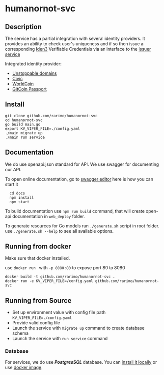 # humanornot-svc

## Description

The service has a partial integration with several identity providers. It provides an ability to check user's uniqueness
and if so then issue a corresponding [Iden3](https://docs.iden3.io/) Verifiable Credentials via an interface to the [Issuer
service](github.com/rarimo/issuer)

Integrated identity provider:
- [Unstoppable domains](https://unstoppabledomains.com/blog/categories/web3-domains/article/introducing-login-with-unstoppable)
- [Civic](https://www.civic.com/)
- [WorldCoin](https://docs.worldcoin.org/)
- [GitCoin Passport](https://docs.passport.gitcoin.co/overview/introducing-gitcoin-passport)

## Install

  ```
  git clone github.com/rarimo/humanornot-svc
  cd humanornot-svc
  go build main.go
  export KV_VIPER_FILE=./config.yaml
  ./main migrate up
  ./main run service
  ```

## Documentation

We do use openapi:json standard for API. We use swagger for documenting our API.

To open online documentation, go to [swagger editor](http://localhost:8080/swagger-editor/) here is how you can start it
```
  cd docs
  npm install
  npm start
```
To build documentation use `npm run build` command,
that will create open-api documentation in `web_deploy` folder.

To generate resources for Go models run `./generate.sh` script in root folder.
use `./generate.sh --help` to see all available options.


## Running from docker 
  
Make sure that docker installed.

use `docker run ` with `-p 8080:80` to expose port 80 to 8080

  ```
  docker build -t github.com/rarimo/humanornot-svc .
  docker run -e KV_VIPER_FILE=/config.yaml github.com/rarimo/humanornot-svc
  ```

## Running from Source

* Set up environment value with config file path `KV_VIPER_FILE=./config.yaml`
* Provide valid config file
* Launch the service with `migrate up` command to create database schema
* Launch the service with `run service` command


### Database
For services, we do use ***PostgresSQL*** database. 
You can [install it locally](https://www.postgresql.org/download/) or use [docker image](https://hub.docker.com/_/postgres/).
